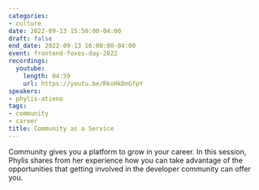 ```yaml
---
categories:
- culture
date: 2022-09-13 15:50:00-04:00
draft: false
end_date: 2022-09-13 16:00:00-04:00
event: frontend-foxes-day-2022
recordings:
  youtube:
    length: 04:59
    url: https://youtu.be/RkoHkDnGfpY
speakers:
- phylis-atieno
tags:
- community
- career
title: Community as a Service
---
```



Community gives you a platform to grow in your career. In this session, Phylis shares from her experience how you can take advantage of the opportunities that getting involved in the developer community can offer you.

